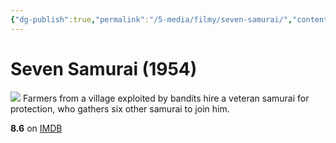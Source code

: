 ```yaml
---
{"dg-publish":true,"permalink":"/5-media/filmy/seven-samurai/","contentClasses":"movie","tags":["to-watch","фильм","#Action","#Drama"],"created":"2024-01-20T01:37:24.205+03:00","updated":"2024-01-20T01:55:02.191+03:00"}
---
```


# Seven Samurai (1954)
![](https://m.media-amazon.com/images/M/MV5BNTkwY2I5NWMtMjNlNi00ZThjLWI4NzQtNDI4M2I4OGM1YjAzXkEyXkFqcGdeQXVyNzYxODE3NTQ@._V1_SX300.jpg)
Farmers from a village exploited by bandits hire a veteran samurai for protection, who gathers six other samurai to join him.

**8.6** on [IMDB](https://www.imdb.com/title/tt0047478)
